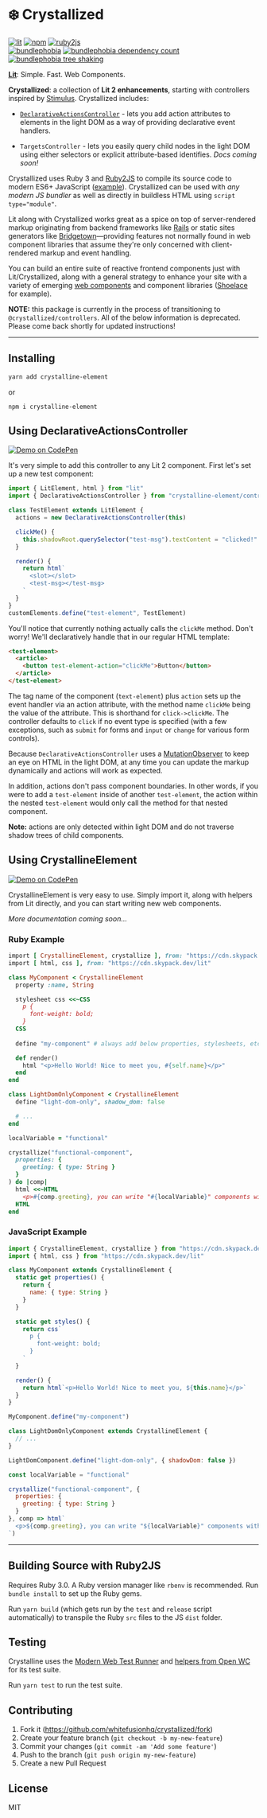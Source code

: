# ❄️ Crystallized

[![lit][lit]][lit-url]
[![npm][npm]][npm-url]
[![ruby2js][ruby2js]][ruby2js-url]
<br/>
[![bundlephobia][bundlephobia]][bundlephobia-url]
[![bundlephobia dependency count][bundlephobia-deps]][bundlephobia-url]
[![bundlephobia tree shaking][bundlephobia-shake]][bundlephobia-url]


**[Lit][lit-url]**: Simple. Fast. Web Components.

**Crystallized**: a collection of **Lit 2 enhancements**, starting with controllers inspired by [Stimulus](https://stimulusjs.org). Crystallized includes:

* [`DeclarativeActionsController`](https://github.com/whitefusionhq/crystalline-element#using-declarativeactionscontroller) - lets you add action attributes to elements in the light DOM as a way of providing declarative event handlers.

* `TargetsController` - lets you easily query child nodes in the light DOM using either selectors or explicit attribute-based identifies. _Docs coming soon!_

Crystallized uses Ruby 3 and [Ruby2JS][ruby2js-url] to compile its source code to modern ES6+ JavaScript ([example](https://unpkg.com/crystalline-element?module)). Crystallized can be used with _any modern JS bundler_ as well as directly in buildless HTML using `script type="module"`.

Lit along with Crystallized works great as a spice on top of server-rendered markup originating from backend frameworks like [Rails](https://rubyonrails.org) or static sites generators like [Bridgetown](https://www.bridgetownrb.com)—providing features not normally found in web component libraries that assume they're only concerned with client-rendered markup and event handling.

You can build an entire suite of reactive frontend components just with Lit/Crystallized, along with a general strategy to enhance your site with a variety of emerging [web components](https://github.com/topics/web-components) and component libraries ([Shoelace](https://shoelace.style) for example).

**NOTE:** this package is currently in the process of transitioning to `@crystallized/controllers`. All of the below information is deprecated. Please come back shortly for updated instructions!

----

## Installing

```sh
yarn add crystalline-element
```

or

```
npm i crystalline-element
```

## Using DeclarativeActionsController

[![Demo on CodePen](https://img.shields.io/badge/Demo%20Site-blue?style=for-the-badge&logo=codepen)](https://codepen.io/jaredcwhite/pen/ExWydPp)

It's very simple to add this controller to any Lit 2 component. First let's set up a new test component:

```js
import { LitElement, html } from "lit"
import { DeclarativeActionsController } from "crystalline-element/controllers"

class TestElement extends LitElement {
  actions = new DeclarativeActionsController(this)

  clickMe() {
    this.shadowRoot.querySelector("test-msg").textContent = "clicked!"
  }

  render() {
    return html`
      <slot></slot>
      <test-msg></test-msg>
    `
  }
}
customElements.define("test-element", TestElement)
```

You'll notice that currently nothing actually calls the `clickMe` method. Don't worry! We'll declaratively handle that in our regular HTML template:

```html
<test-element>
  <article>
    <button test-element-action="clickMe">Button</button>
  </article>
</test-element>
```

The tag name of the component (`text-element`) plus `action` sets up the event handler via an action attribute, with the method name `clickMe` being the value of the attribute. This is shorthand for `click->clickMe`. The controller defaults to `click` if no event type is specified (with a few exceptions, such as `submit` for forms and `input`  or `change` for various form controls).

Because `DeclarativeActionsController` uses a [MutationObserver](https://developer.mozilla.org/en-US/docs/Web/API/MutationObserver) to keep an eye on HTML in the light DOM, at any time you can update the markup dynamically and actions will work as expected.

In addition, actions don't pass component boundaries. In other words, if you were to add a `test-element` inside of another `test-element`, the action within the nested `test-element` would only call the method for that nested component.

**Note:** actions are only detected within light DOM and do not traverse shadow trees of child components.

## Using CrystallineElement

[![Demo on CodePen](https://img.shields.io/badge/Demo%20Site-blue?style=for-the-badge&logo=codepen)](https://codepen.io/jaredcwhite/pen/yLJWRrq)

CrystallineElement is very easy to use. Simply import it, along with helpers from Lit directly, and you can start writing new web components.

_More documentation coming soon…_

### Ruby Example

```ruby
import [ CrystallineElement, crystallize ], from: "https://cdn.skypack.dev/crystalline-element"
import [ html, css ], from: "https://cdn.skypack.dev/lit"

class MyComponent < CrystallineElement
  property :name, String

  stylesheet css <<~CSS
    p {
      font-weight: bold;
    }
  CSS
 
  define "my-component" # always add below properties, stylesheets, etc.

  def render()
    html "<p>Hello World! Nice to meet you, #{self.name}</p>"
  end
end

class LightDomOnlyComponent < CrystallineElement
  define "light-dom-only", shadow_dom: false

  # ...
end

localVariable = "functional"

crystallize("functional-component", 
  properties: {
    greeting: { type: String }
  }
) do |comp|
  html <<~HTML
    <p>#{comp.greeting}, you can write "#{localVariable}" components with a handy shorthand!</p>
  HTML
end
```

### JavaScript Example

```js
import { CrystallineElement, crystallize } from "https://cdn.skypack.dev/crystalline-element"
import { html, css } from "https://cdn.skypack.dev/lit"

class MyComponent extends CrystallineElement {
  static get properties() {
    return {
      name: { type: String }
    }
  }

  static get styles() {
    return css`
      p {
        font-weight: bold;
      }
    `
  }

  render() {
    return html`<p>Hello World! Nice to meet you, ${this.name}</p>`
  }
}

MyComponent.define("my-component")

class LightDomOnlyComponent extends CrystallineElement {
  // ...
}

LightDomComponent.define("light-dom-only", { shadowDom: false })

const localVariable = "functional"

crystallize("functional-component", {
  properties: {
    greeting: { type: String }
  }
}, comp => html`
  <p>${comp.greeting}, you can write "${localVariable}" components with a handy shorthand!</p>
`)
```

----

## Building Source with Ruby2JS

Requires Ruby 3.0. A Ruby version manager like `rbenv` is recommended. Run `bundle install` to set up the Ruby gems.

Run `yarn build` (which gets run by the `test` and `release` script automatically) to transpile the Ruby `src` files to the JS `dist` folder.

## Testing

Crystalline uses the [Modern Web Test Runner](https://modern-web.dev/guides/test-runner/getting-started/) and [helpers from Open WC](https://open-wc.org/docs/testing/testing-package/) for its test suite.

Run `yarn test` to run the test suite.

## Contributing

1. Fork it (https://github.com/whitefusionhq/crystallized/fork)
2. Create your feature branch (`git checkout -b my-new-feature`)
3. Commit your changes (`git commit -am 'Add some feature'`)
4. Push to the branch (`git push origin my-new-feature`)
5. Create a new Pull Request

## License

MIT

[lit]: https://img.shields.io/badge/-Lit-324FFF?style=for-the-badge&logo=lit&logoColor=white"
[lit-url]: https://lit.dev
[npm]: https://img.shields.io/npm/v/crystalline-element.svg?style=for-the-badge
[npm-url]: https://npmjs.com/package/crystalline-element
[ruby2js]: https://img.shields.io/badge/Ruby2JS-darkred?style=for-the-badge&logo=ruby
[ruby2js-url]: https://www.ruby2js.com
[bundlephobia]: https://badgen.net/bundlephobia/minzip/crystalline-element
[bundlephobia-deps]: https://badgen.net/bundlephobia/dependency-count/crystalline-element
[bundlephobia-shake]: https://badgen.net/bundlephobia/tree-shaking/crystalline-element
[bundlephobia-url]: https://bundlephobia.com/result?p=crystalline-element
